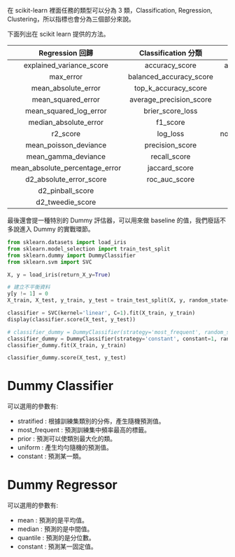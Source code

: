 

在 scikit-learn 裡面任務的類型可以分為 $3$ 類，Classification, Regression, Clustering，所以指標也會分為三個部分來說。


下面列出在 scikit learn 提供的方法。


| Regression 回歸 | Classification 分類 | Clustering 分群 |
| :----: | :----: | :----: |
| explained_variance_score | accuracy_score | adjusted_mutual_info_score |
| max_error | balanced_accuracy_score | adjusted_rand_score |
| mean_absolute_error | top_k_accuracy_score | completeness_score |
| mean_squared_error | average_precision_score | fowlkes_mallows_score |
| mean_squared_log_error | brier_score_loss | homogeneity_score |
| median_absolute_error | f1_score | mutual_info_score |
| r2_score | log_loss | normalized_mutual_info_score |
| mean_poisson_deviance | precision_score | rand_score |
| mean_gamma_deviance | recall_score | v_measure_score |
| mean_absolute_percentage_error | jaccard_score | |
| d2_absolute_error_score | roc_auc_score | | 
| d2_pinball_score | | |
| d2_tweedie_score | | |



最後還會提一種特別的 Dummy 評估器，可以用來做 baseline 的值，我們廢話不多說進入 Dummy 的實戰環節。




```python 
from sklearn.datasets import load_iris
from sklearn.model_selection import train_test_split
from sklearn.dummy import DummyClassifier
from sklearn.svm import SVC

X, y = load_iris(return_X_y=True)

# 建立不平衡資料
y[y != 1] = 0
X_train, X_test, y_train, y_test = train_test_split(X, y, random_state=87)

classifier = SVC(kernel='linear', C=1).fit(X_train, y_train)
display(classifier.score(X_test, y_test))

# classifier_dummy = DummyClassifier(strategy='most_frequent', random_state=87)
classifier_dummy = DummyClassifier(strategy='constant', constant=1, random_state=87)
classifier_dummy.fit(X_train, y_train)

classifier_dummy.score(X_test, y_test)

```


# Dummy Classifier


可以選用的參數有:
- stratified : 根據訓練集類別的分佈，產生隨機預測值。
- most_frequent : 預測訓練集中頻率最高的標籤。
- prior : 預測可以使類別最大化的類。
- uniform : 產生均勻隨機的預測值。
- constant : 預測某一類。


# Dummy Regressor

可以選用的參數有:
- mean : 預測的是平均值。
- median : 預測的是中間值。
- quantile : 預測的是分位數。
- constant : 預測某一固定值。


